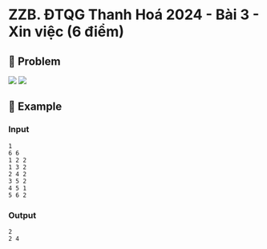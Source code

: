 # ZZB. ĐTQG Thanh Hoá 2024 - Bài 3 - Xin việc (6 điểm)

## 📖 Problem

![](https://espresso.codeforces.com/30e6d692b6f1e76a116070870a983de9c4188e66.png)
![](https://espresso.codeforces.com/6ad0c1ab77428a789fcc06dd2631351af8f50362.png)


## 🧠 Example

### Input

```text
1
6 6
1 2 2
1 3 2
2 4 2
3 5 2
4 5 1
5 6 2
```

### Output

```text
2
2 4
```


